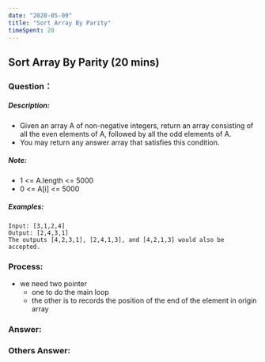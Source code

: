 ```yaml
---
date: "2020-05-09"
title: "Sort Array By Parity"
timeSpent: 20
---
```


## Sort Array By Parity (20 mins)

### Question：

##### Description:
* Given an array A of non-negative integers, return an array consisting of all the even elements of A, followed by all the odd elements of A.
* You may return any answer array that satisfies this condition.

##### Note:
* 1 <= A.length <= 5000
* 0 <= A[i] <= 5000

##### Examples:
```
Input: [3,1,2,4]
Output: [2,4,3,1]
The outputs [4,2,3,1], [2,4,1,3], and [4,2,1,3] would also be accepted.
```

### Process:
- we need two pointer
  - one to do the main loop
  - the other is to records the position of the end of the element in origin array

### Answer:

### Others Answer:
